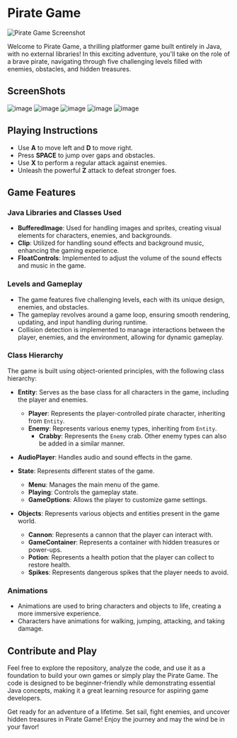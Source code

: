 # Pirate Game

![Pirate Game Screenshot](https://github.com/Yashi11/PirateGame/assets/73705143/e41cb762-31f4-4243-b1de-3c5b7beb9033)

Welcome to Pirate Game, a thrilling platformer game built entirely in Java, with no external libraries! In this exciting adventure, you'll take on the role of a brave pirate, navigating through five challenging levels filled with enemies, obstacles, and hidden treasures.
## ScreenShots
![image](https://github.com/Yashi11/PirateGame/assets/73705143/84d1b0f1-9e34-44f7-a29b-4904c3e569e8)
![image](https://github.com/Yashi11/PirateGame/assets/73705143/44d84690-b0a2-4104-8999-55403a31f21f)
![image](https://github.com/Yashi11/PirateGame/assets/73705143/650fc24d-d604-47e8-a6b1-2a8a71055a6b)
![image](https://github.com/Yashi11/PirateGame/assets/73705143/9269099f-988f-4529-b0b7-394b901d0bac)
![image](https://github.com/Yashi11/PirateGame/assets/73705143/0a360d6e-2c9e-4055-9c2b-c856d91b5567)



## Playing Instructions

- Use **A** to move left and **D** to move right.
- Press **SPACE** to jump over gaps and obstacles.
- Use **X** to perform a regular attack against enemies.
- Unleash the powerful **Z** attack to defeat stronger foes.

## Game Features

### Java Libraries and Classes Used

- **BufferedImage**: Used for handling images and sprites, creating visual elements for characters, enemies, and backgrounds.
- **Clip**: Utilized for handling sound effects and background music, enhancing the gaming experience.
- **FloatControls**: Implemented to adjust the volume of the sound effects and music in the game.

### Levels and Gameplay

- The game features five challenging levels, each with its unique design, enemies, and obstacles.
- The gameplay revolves around a game loop, ensuring smooth rendering, updating, and input handling during runtime.
- Collision detection is implemented to manage interactions between the player, enemies, and the environment, allowing for dynamic gameplay.

### Class Hierarchy

The game is built using object-oriented principles, with the following class hierarchy:

- **Entity**: Serves as the base class for all characters in the game, including the player and enemies.
    - **Player**: Represents the player-controlled pirate character, inheriting from `Entity`.
    - **Enemy**: Represents various enemy types, inheriting from `Entity`.
        - **Crabby**: Represents the `Enemy` crab. Other enemy types can also be added in a similar manner.

- **AudioPlayer**: Handles audio and sound effects in the game.

- **State**: Represents different states of the game.
    - **Menu**: Manages the main menu of the game.
    - **Playing**: Controls the gameplay state.
    - **GameOptions**: Allows the player to customize game settings.

- **Objects**: Represents various objects and entities present in the game world.
    - **Cannon**: Represents a cannon that the player can interact with.
    - **GameContainer**: Represents a container with hidden treasures or power-ups.
    - **Potion**: Represents a health potion that the player can collect to restore health.
    - **Spikes**: Represents dangerous spikes that the player needs to avoid.

### Animations

- Animations are used to bring characters and objects to life, creating a more immersive experience.
- Characters have animations for walking, jumping, attacking, and taking damage.

## Contribute and Play

Feel free to explore the repository, analyze the code, and use it as a foundation to build your own games or simply play the Pirate Game. The code is designed to be beginner-friendly while demonstrating essential Java concepts, making it a great learning resource for aspiring game developers.

Get ready for an adventure of a lifetime. Set sail, fight enemies, and uncover hidden treasures in Pirate Game! Enjoy the journey and may the wind be in your favor!
